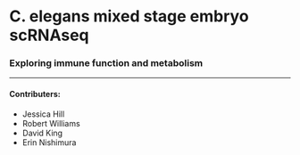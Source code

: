 # C. elegans mixed stage embryo scRNAseq 

### Exploring immune function and metabolism

---

#### Contributers: 
- Jessica Hill
- Robert Williams
- David King
- Erin Nishimura 


